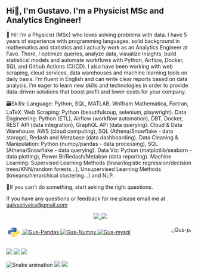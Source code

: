 ## Hi👋, I'm Gustavo. I'm a Physicist MSc and Analytics Engineer!

👋 Hi! I’m a Physicist (MSc) who loves solving problems with data. I have 5 years of experience with programming languages, solid background in mathematics and statistics and I actually work as an Analytics Engineer at Favo. There, I optimize queries, analyze data, visualize insights, build statistical models and automate workflows with Python, Airflow, Docker, SQL and Github Actions (CI/CD). I also have been working with web scraping, cloud services, data warehouses and machine learning tools on daily basis. I’m fluent in English and can write clear reports based on data analysis. I’m eager to learn new skills and technologies in order to provide data-driven solutions that boost profit and lower costs for your company.

🗃️Skills:
Language: Python, SQL, MATLAB, Wolfram Mathematica, Fortran, LaTeX.
Web Scraping: Python (beautifulsoup, selenium, playwright).
Data Engineering: Python (ETL), Airflow (workflow automation), DBT, Docker, REST API (data integration), GraphQL API (data querying).
Cloud & Data Warehouse: AWS (cloud computing), SQL (Athena/Snowflake - data storage), Redash and Metabase (data dashboarding).
Data Cleaning & Manipulation: Python (numpy/pandas - data processing), SQL (Athena/Snowflake - data querying).
Data Viz: Python (matplotlib/seaborn - data plotting), Power BI/Redash/Metabse (data reporting).
Machine Learning: Supervised Learning Methods (linear/logistic regression/decision trees/KNN/random forests…), Unsupervised Learning Methods (kmeans/hierarchical clustering…) and NLP.

💭If you can’t do something, start asking the right questions.

If you have any questions or feedback for me please email me at galvsoliveira@gmail.com

<div align="center">
  <a href="https://github.com/galvsoliveira">
  <img height="180em" src="https://github-readme-stats.vercel.app/api?username=galvsoliveira&show_icons=true&theme=dracula&include_all_commits=true&count_private=true&rank_icon=github&hide=contribs,prs,issues"/>
  <img height="180em" src="https://github-readme-stats.vercel.app/api/top-langs/?username=galvsoliveira&layout=compact&langs_count=7&theme=dracula"/>
</div>
<div style="display: inline_block"><br>
  <img align="center" alt="Gus-Python" height="30" width="40" src="https://raw.githubusercontent.com/devicons/devicon/master/icons/python/python-original.svg">
  <img align="center" alt="Gus-Pandas" height="30" width="40" src="https://cdn.jsdelivr.net/gh/devicons/devicon/icons/pandas/pandas-original-wordmark.svg">
  <img align="center" alt="Gus-Numpy" height="30" width="40" src="https://cdn.jsdelivr.net/gh/devicons/devicon/icons/numpy/numpy-original-wordmark.svg">
  <img align="center" alt="Gus-mysql" height="30" width="40" src="https://cdn.jsdelivr.net/gh/devicons/devicon/icons/mysql/mysql-plain-wordmark.svg">
  <img align="right" alt="Gus-pic" height="150" style="border-radius:50px;" src="https://cdn.discordapp.com/attachments/844035143940309014/918288474304557096/download20211203204810.png">
</div>
  
  ##
 
<div> 
  <a href="https://www.instagram.com/oliveira.g.a/" target="_blank"><img src="https://img.shields.io/badge/-Instagram-%23E4405F?style=for-the-badge&logo=instagram&logoColor=white" target="_blank"></a>
  <a href = "mailto:g.alvs.oliveira@gmail.com"><img src="https://img.shields.io/badge/-Gmail-%23333?style=for-the-badge&logo=gmail&logoColor=white" target="_blank"></a>
  <a href="https://www.linkedin.com/in/gustavoaoliveira1/" target="_blank"><img src="https://img.shields.io/badge/-LinkedIn-%230077B5?style=for-the-badge&logo=linkedin&logoColor=white" target="_blank"></a> 
 
  ![Snake animation](https://github.com/galvsoliveira/galvsoliveira/blob/output/github-contribution-grid-snake.svg)
 ![](https://komarev.com/ghpvc/?username=galvsoliveira)
 ![](https://hit.yhype.me/github/profile?user_id=95829723)
</div>


